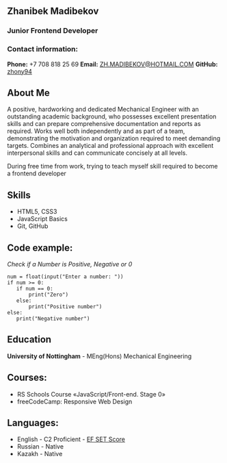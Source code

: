 ## Zhanibek Madibekov
### Junior Frontend Developer

### Contact information:

**Phone:** +7 708 818 25 69
**Email:** ZH.MADIBEKOV@HOTMAIL.COM
**GitHub:** [zhony94](https://github.com/zhony94)

## About Me
A positive, hardworking and dedicated Mechanical Engineer with an outstanding academic background, who possesses excellent presentation skills and can prepare comprehensive documentation and reports as required. Works well both independently and as part of a team, demonstrating the motivation and organization required to meet demanding targets. Combines an analytical and professional approach with excellent interpersonal skills and can communicate concisely at all levels.

During free time from work, trying to teach myself skill required to become a frontend developer

## Skills
* HTML5, CSS3
* JavaScript Basics
* Git, GitHub

## Code example:
*Check if a Number is Positive, Negative or 0*
```
num = float(input("Enter a number: "))
if num >= 0:
   if num == 0:
       print("Zero")
   else:
       print("Positive number")
else:
   print("Negative number")

```
## Education
**University of Nottingham** - MEng(Hons) Mechanical Engineering

## Courses:
* RS Schools Course «JavaScript/Front-end. Stage 0»
* freeCodeCamp: Responsive Web Design

## Languages:
* English - C2 Proficient - [EF SET Score](https://efset.org/cert/9W6thg)
* Russian - Native
* Kazakh - Native




